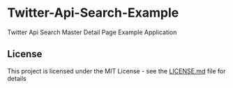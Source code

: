 # Twitter-Api-Search-Example

Twitter Api Search Master Detail Page Example Application

## License
This project is licensed under the MIT License - see the [LICENSE.md](LICENSE.md) file for details
